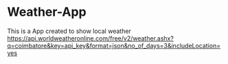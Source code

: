 # Weather-App
This is a App created to show local weather
https://api.worldweatheronline.com/free/v2/weather.ashx?q=coimbatore&key=api_key&format=json&no_of_days=3&includeLocation=yes